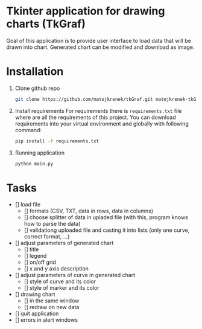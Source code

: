 # Tkinter application for drawing charts (TkGraf)

Goal of this application is to provide user interface to load data that will be drawn into chart. Generated chart can be modified and download as image.

# Installation

1. Clone github repo
   ```sh
   git clone https://github.com/matejkrenek/tkGraf.git matejkrenek-tkGraf
   ```
2. Install requirements
   For requirements there is `requirements.txt` file where are all the requirements of this project.
   You can download requirements into your virtual environment and globally with following command:
   ```sh
   pip install -f requirements.txt
   ```
3. Running application
   ```sh
   python main.py
   ```

# Tasks

- [] load file
  - [] formats (CSV, TXT, data in rows, data in columns)
  - [] choose splitter of data in upladed file (with this, program knows how to parse the data)
  - [] validationg uploaded file and casting it into lists (only one curve, correct format, ...)
- [] adjust parameters of generated chart
  - [] title
  - [] legend
  - [] on/off grid
  - [] x and y axis description
- [] adjust parameters of curve in generated chart
  - [] style of curve and its color
  - [] style of marker and its color
- [] drawing chart
  - [] in the same window
  - [] redraw on new data
- [] quit application
- [] errors in alert windows
